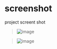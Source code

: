 # screenshot
project screent shot

> ![image](https://github.com/zero3william/screenshot/blob/master/data-visualization/ecgDemo.gif)

> ![image](https://github.com/zero3william/screenshot/blob/master/dealer/dealer.gif)

